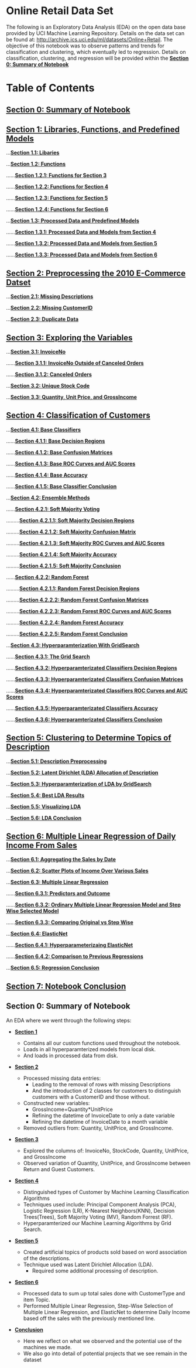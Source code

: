 # Online Retail Data Set
The following is an Exploratory Data Analysis (EDA) on the open data base provided by UCI Machine Learning Repository. Details on the data set can be found at: http://archive.ics.uci.edu/ml/datasets/Online+Retail. The objective of this notebook was to observe patterns and trends for classification and clustering, which eventually led to regression. Details on classification, clustering, and regression will be provided within the **[Section 0: Summary of Notebook](#section0)**

# Table of Contents

## [Section 0: Summary of Notebook](#section0)
## [Section 1: Libraries, Functions, and Predefined Models](#section1)
$\dots$**[Section 1.1: Libaries](#section1.1)**

$\dots$**[Section 1.2: Functions](#section1.2)**

$\dots\dots$**[Section 1.2.1: Functions for Section 3](#section1.2.1)**

$\dots\dots$**[Section 1.2.2: Functions for Section 4](#section1.2.2)**

$\dots\dots$**[Section 1.2.3: Functions for Section 5](#section1.2.3)**

$\dots\dots$**[Section 1.2.4: Functions for Section 6](#section1.2.4)**

$\dots$**[Section 1.3: Processed Data and Predefined Models](#section1.3)**

$\dots\dots$**[Section 1.3.1: Processed Data and Models from Section 4](#section1.3.1)**

$\dots\dots$**[Section 1.3.2: Processed Data and Models from Section 5](#section1.3.2)**

$\dots\dots$**[Section 1.3.3: Processed Data and Models from Section 6](#section1.3.3)**
## [Section 2: Preprocessing the 2010 E-Commerce Datset](#section2)
$\dots$**[Section 2.1: Missing Descriptions](#section2.1)**

$\dots$**[Section 2.2: Missing CustomerID](#section2.2)**

$\dots$**[Section 2.3: Duplicate Data](#section2.3)**
## [Section 3: Exploring the Variables](#section3)
$\dots$**[Section 3.1: InvoiceNo](#section3.1)**

$\dots\dots$**[Section 3.1.1: InvoiceNo Outside of Canceled Orders](#section3.1.1)**

$\dots\dots$**[Section 3.1.2: Canceled Orders](#section3.1.2)**

$\dots$**[Section 3.2: Unique Stock Code](#section3.2)**

$\dots$**[Section 3.3: Quantity, Unit Price, and GrossIncome](#section3.3)**
## [Section 4: Classification of Customers](#section4)
$\dots$**[Section 4.1: Base Classifiers](#section4.1)**

$\dots\dots$**[Section 4.1.1: Base Decision Regions](#section4.1.1)**

$\dots\dots$**[Section 4.1.2: Base Confusion Matrices](#section4.1.2)**

$\dots\dots$**[Section 4.1.3: Base ROC Curves and AUC Scores](#section4.1.3)**

$\dots\dots$**[Section 4.1.4: Base Accuracy](#section4.1.4)**

$\dots\dots$**[Section 4.1.5: Base Classifier Conclusion](#section4.1.5)**

$\dots$**[Section 4.2: Ensemble Methods](#section4.2)**

$\dots\dots$**[Section 4.2.1: Soft Majority Voting](#section4.2.1)**

$\dots\dots\dots$**[Section 4.2.1.1: Soft Majority Decision Regions](#section4.2.1.1)**

$\dots\dots\dots$**[Section 4.2.1.2: Soft Majority Confusion Matrix](#section4.2.1.2)**

$\dots\dots\dots$**[Section 4.2.1.3: Soft Majority ROC Curves and AUC Scores](#section4.2.1.3)**

$\dots\dots\dots$**[Section 4.2.1.4: Soft Majority Accuracy](#section4.2.1.4)**

$\dots\dots\dots$**[Section 4.2.1.5: Soft Majority Conclusion](#4.2.1.5)**

$\dots\dots$**[Section 4.2.2: Random Forest](#section4.2.2)**

$\dots\dots\dots$**[Section 4.2.1.1: Random Forest Decision Regions](#section4.2.2.1)**

$\dots\dots\dots$**[Section 4.2.2.2:  Random Forest Confusion Matrices](#section4.2.2.2)**

$\dots\dots\dots$**[Section 4.2.2.3: Random Forest ROC Curves and AUC Scores](#section4.2.2.3)**

$\dots\dots\dots$**[Section 4.2.2.4: Random Forest Accuracy](#section4.2.2.4)**

$\dots\dots\dots$**[Section 4.2.2.5: Random Forest Conclusion](#section4.2.2.5)**

$\dots$**[Section 4.3: Hyperparamterization With GridSearch](#section4.3)**

$\dots\dots$**[Section 4.3.1: The Grid Search](#section4.3.1)**

$\dots\dots$**[Section 4.3.2: Hyperparamterizated Classifiers Decision Regions](#section4.3.2)**

$\dots\dots$**[Section 4.3.3: Hyperparamterizated Classifiers Confusion Matrices](#section4.3.3)**

$\dots\dots$**[Section 4.3.4: Hyperparamterizated Classifiers ROC Curves and AUC Scores](#section4.3.4)**

$\dots\dots$**[Section 4.3.5: Hyperparamterizated Classifiers Accuracy](#section4.3.5)**

$\dots\dots$**[Section 4.3.6: Hyperparamterizated Classifiers Conclusion](#section4.3.6)**
## [Section 5: Clustering to Determine Topics of Description](#section5)
$\dots$**[Section 5.1: Description Preprocessing](#section5.1)**

$\dots$**[Section 5.2: Latent Dirichlet (LDA) Allocation of Description](#section5.2)**

$\dots$**[Section 5.3: Hyperparamterization of LDA by GridSearch](#section5.3)**

$\dots$**[Section 5.4: Best LDA Results](#section5.4)**

$\dots$**[Section 5.5: Visualizing LDA](#section5.5)**

$\dots$**[Section 5.6: LDA Conclusion](#section5.6)**
## [Section 6: Multiple Linear Regression of Daily Income From Sales](#section6)
$\dots$**[Section 6.1: Aggregating the Sales by Date](#section6.1)**

$\dots$**[Section 6.2: Scatter Plots of Income Over Various Sales](#section6.2)**

$\dots$**[Section 6.3: Multiple Linear Regression](#section6.3)**

$\dots\dots$**[Section 6.3.1: Predictors and Outcome](#section6.3.1)**

$\dots\dots$**[Section 6.3.2: Ordinary Multiple Linear Regression Model and Step Wise Selected Model](#section6.3.2)**

$\dots\dots$**[Section 6.3.3: Comparing Original vs Step Wise](#section6.3.3)**

$\dots$**[Section 6.4: ElasticNet](#section6.4)**

$\dots\dots$**[Section 6.4.1: Hyperparameterizaing ElasticNet](#section6.4.1)**

$\dots\dots$**[Section 6.4.2: Comparison to Previous Regressions](#section6.4.2)**

$\dots$**[Section 6.5: Regression Conclusion](#section6.5)**
## [Section 7: Notebook Conclusion](#section7)

## Section 0: Summary of Notebook<a name="section0"></a>
An EDA where we went through the following steps:
* **[Section 1](#section1)**
    - Contains all our custom functions used throughout the notebook.
    - Loads in all hyperparamterized models from local disk.
    - And loads in processed data from disk.
    
* **[Section 2](#section2)**
    - Processed missing data entries:
        - Leading to the removal of rows with missing Descriptions
        - And the introduction of 2 classes for customers to distinguish customers with a CustomerID and those without.
    - Constructed new variables:
        - GrossIncome=Quantity\*UnitPrice
        - Refining the datetime of InvoiceDate to only a date variable
        - Refining the datetime of InvoiceDate to a month variable
    - Removed outliers from: Quantity, UnitPrice, and GrossIncome.
* **[Section 3](#section3)**
    - Explored the columns of: InvoiceNo, StockCode, Quantity, UnitPrice, and GrossIncome
    - Observed variation of Quantity, UnitPrice, and GrossIncome between Return and Guest Customers.
* **[Section 4](#section4)**
    - Distinguished types of Customer by Machine Learning Classification Algorithms
    - Techniques used include: Principal Component Analysis (PCA), Logistic Regression (LR), K-Nearest Neighbors(KNN), Decision Trees(Trees), Soft Majority Voting (MV), Random Forrest (RF).
    - Hyperparamterized our Machine Learning Algorithms by Grid Search.
* **[Section 5](#section5)**
    - Created artificial topics of products sold based on word association of the descriptions.
    - Technique used was Latent Dirichlet Allocation (LDA).
        - Required some additional processing of description.
* **[Section 6](#section6)**
    - Processed data to sum up total sales done with CustomerType and item Topic.
    - Performed Multiple Linear Regression, Step-Wise Selection of Multiple Linear Regression, and ElasticNet to determine Daily Income based off the sales with the previously mentioned line.
    
* **[Conclusion](#section7)**
    - Here we reflect on what we observed and the potential use of the machines we made.
    - We also go into detail of potential projects that we see remain in the dataset